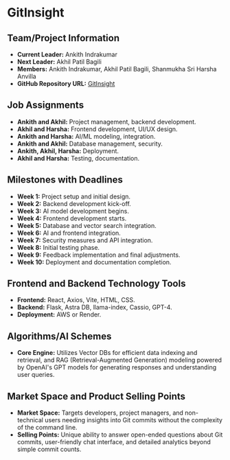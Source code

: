 # GitInsight

## Team/Project Information

- **Current Leader:** Ankith Indrakumar
- **Next Leader:** Akhil Patil Bagili
- **Members:** Ankith Indrakumar, Akhil Patil Bagili, Shanmukha Sri Harsha Anvilla
- **GitHub Repository URL:** [GitInsight](https://github.com/Ankith-Harsha-Akhil/GitInsight)

## Job Assignments

- **Ankith and Akhil:** Project management, backend development.
- **Akhil and Harsha:** Frontend development, UI/UX design.
- **Ankith and Harsha:** AI/ML modeling, integration.
- **Ankith and Akhil:** Database management, security.
- **Ankith, Akhil, Harsha:** Deployment.
- **Akhil and Harsha:** Testing, documentation.

## Milestones with Deadlines

- **Week 1:** Project setup and initial design.
- **Week 2:** Backend development kick-off.
- **Week 3:** AI model development begins.
- **Week 4:** Frontend development starts.
- **Week 5:** Database and vector search integration.
- **Week 6:** AI and frontend integration.
- **Week 7:** Security measures and API integration.
- **Week 8:** Initial testing phase.
- **Week 9:** Feedback implementation and final adjustments.
- **Week 10:** Deployment and documentation completion.

## Frontend and Backend Technology Tools

- **Frontend:** React, Axios, Vite, HTML, CSS.
- **Backend:** Flask, Astra DB, llama-index, Cassio, GPT-4.
- **Deployment:** AWS or Render.

## Algorithms/AI Schemes

- **Core Engine:** Utilizes Vector DBs for efficient data indexing and retrieval, and RAG (Retrieval-Augmented Generation) modeling powered by OpenAI's GPT models for generating responses and understanding user queries.

## Market Space and Product Selling Points

- **Market Space:** Targets developers, project managers, and non-technical users needing insights into Git commits without the complexity of the command line.
- **Selling Points:** Unique ability to answer open-ended questions about Git commits, user-friendly chat interface, and detailed analytics beyond simple commit counts.

